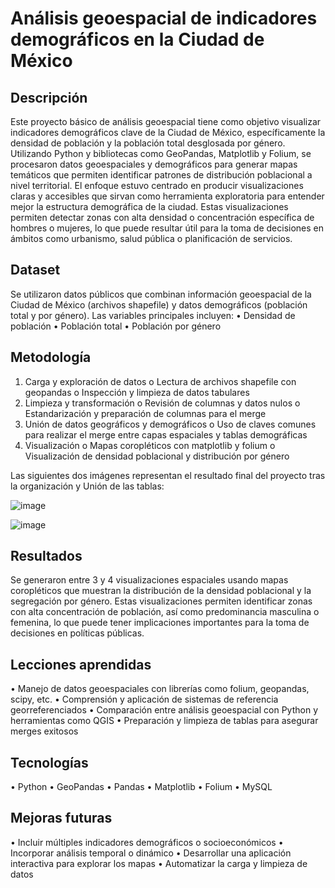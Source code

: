 # Análisis geoespacial de indicadores demográficos en la Ciudad de México
## Descripción
Este proyecto básico de análisis geoespacial tiene como objetivo visualizar indicadores demográficos clave de la Ciudad de México, específicamente la densidad de población y la población total desglosada por género.
Utilizando Python y bibliotecas como GeoPandas, Matplotlib y Folium, se procesaron datos geoespaciales y demográficos para generar mapas temáticos que permiten identificar patrones de distribución poblacional a nivel territorial.
El enfoque estuvo centrado en producir visualizaciones claras y accesibles que sirvan como herramienta exploratoria para entender mejor la estructura demográfica de la ciudad. Estas visualizaciones permiten detectar zonas con alta densidad o concentración específica de hombres o mujeres, lo que puede resultar útil para la toma de decisiones en ámbitos como urbanismo, salud pública o planificación de servicios.
## Dataset
Se utilizaron datos públicos que combinan información geoespacial de la Ciudad de México (archivos shapefile) y datos demográficos (población total y por género).
Las variables principales incluyen:
•	Densidad de población
•	Población total
•	Población por género
## Metodología
1.	Carga y exploración de datos
o	Lectura de archivos shapefile con geopandas
o	Inspección y limpieza de datos tabulares
2.	Limpieza y transformación
o	Revisión de columnas y datos nulos
o	Estandarización y preparación de columnas para el merge
3.	Unión de datos geográficos y demográficos
o	Uso de claves comunes para realizar el merge entre capas espaciales y tablas demográficas
4.	Visualización
o	Mapas coropléticos con matplotlib y folium
o	Visualización de densidad poblacional y distribución por género

Las siguientes dos imágenes representan el resultado final del proyecto tras la organización y Unión de las tablas:

![image](https://github.com/user-attachments/assets/2aa903af-ddf7-40d8-8cc7-848ba61f7e89)

![image](https://github.com/user-attachments/assets/03126e4d-9329-40fa-b216-831b0b8f3c4d)


## Resultados
Se generaron entre 3 y 4 visualizaciones espaciales usando mapas coropléticos que muestran la distribución de la densidad poblacional y la segregación por género. Estas visualizaciones permiten identificar zonas con alta concentración de población, así como predominancia masculina o femenina, lo que puede tener implicaciones importantes para la toma de decisiones en políticas públicas.

## Lecciones aprendidas
•	Manejo de datos geoespaciales con librerías como folium, geopandas, scipy, etc.
•	Comprensión y aplicación de sistemas de referencia georreferenciados
•	Comparación entre análisis geoespacial con Python y herramientas como QGIS
•	Preparación y limpieza de tablas para asegurar merges exitosos
## Tecnologías
•	Python
•	GeoPandas
•	Pandas
•	Matplotlib
•	Folium
•	MySQL
## Mejoras futuras
•	Incluir múltiples indicadores demográficos o socioeconómicos
•	Incorporar análisis temporal o dinámico
•	Desarrollar una aplicación interactiva para explorar los mapas
•	Automatizar la carga y limpieza de datos
